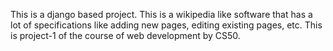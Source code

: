 This is a django based project. This is a wikipedia like software that has a lot of specifications like adding new pages, editing existing pages, etc. This is project-1 of the course of web development by CS50.
